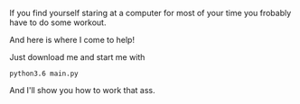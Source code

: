 If you find yourself staring at a computer for most of your time you frobably have to do some workout.

And here is where I come to help!

Just download me and start me with 

`python3.6 main.py`

And I'll show you how to work that ass.